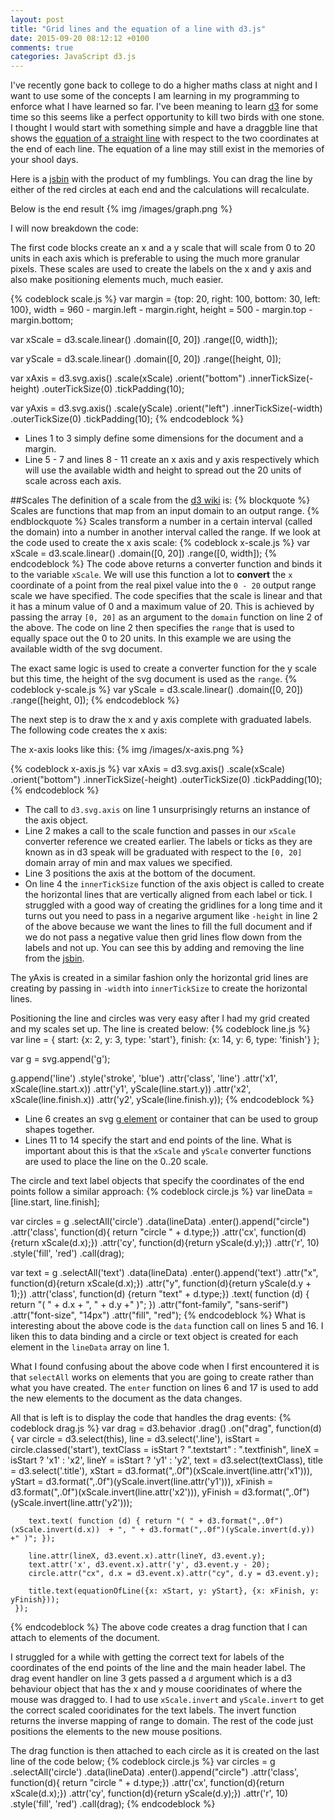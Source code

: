 ```yaml
---
layout: post
title: "Grid lines and the equation of a line with d3.js"
date: 2015-09-20 08:12:12 +0100
comments: true
categories: JavaScript d3.js
---
```

I've recently gone back to college to do a higher maths class at night and I want to use some of the concepts I am learning in my programming to enforce what I have learned so far.  I've been meaning to learn <a href="http://d3js.org/" target="_blank">d3</a> for some time so this seems like a perfect opportunity to kill two birds with one stone.  I thought I would start with something simple and have a draggble line that shows the <a href="http://www.cut-the-knot.org/Curriculum/Calculus/StraightLine.shtml" target="_blank">equation of a straight line</a> with respect to the two coordinates at the end of each line.  The equation of a line may still exist in the memories of your shool days.

Here is a <a href="http://jsbin.com/xakemi/edit?js,output" target="_blank">jsbin</a> with the product of my fumblings.  You can drag the line by either of the red circles at each end and the calculations will recalculate.

Below is the end result
{% img /images/graph.png %}

I will now breakdown the code:

The first code blocks create an x and a y scale that will scale from 0 to 20 units in each axis which is preferable to using the much more granular pixels.  These scales are used to create the labels on the x and y axis and also make positioning elements much, much easier.

{% codeblock scale.js %}
var margin = {top: 20, right: 100, bottom: 30, left: 100},
    width = 960 - margin.left - margin.right,
    height = 500 - margin.top - margin.bottom;

var xScale = d3.scale.linear()
    .domain([0, 20])
    .range([0, width]);

var yScale = d3.scale.linear()
    .domain([0, 20])
    .range([height, 0]);

var xAxis = d3.svg.axis()
    .scale(xScale)
    .orient("bottom")
    .innerTickSize(-height)
    .outerTickSize(0)
    .tickPadding(10);

var yAxis = d3.svg.axis()
    .scale(yScale)
    .orient("left")
    .innerTickSize(-width)
    .outerTickSize(0)
    .tickPadding(10);
{% endcodeblock %}

- Lines 1 to 3 simply define some dimensions for the document and a margin.
- Line 5 - 7 and lines 8 - 11 create an x axis and y axis respectively which will use the available width and height to spread out the 20 units of scale across each axis.

##Scales
The definition of a scale from the <a href="https://github.com/mbostock/d3/wiki/Quantitative-Scales">d3 wiki</a> is:
{% blockquote %}
Scales are functions that map from an input domain to an output range.
{% endblockquote %}
Scales transform a number in a certain interval (called the domain) into a number in another interval called the range. If we look at the code used to create the x axis scale:
{% codeblock x-scale.js %}
var xScale = d3.scale.linear()
    .domain([0, 20])
    .range([0, width]);
{% endcodeblock %}
The code above returns a converter function and binds it to the variable ```xScale```.  We will use this function a lot to **convert** the ```x``` coordinate of a point from the real pixel value into the ```0 - 20``` output range scale we have specified.  The code specifies that the scale is linear and that it has a minum value of 0 and a maximum value of 20.  This is achieved by passing the array ```[0, 20]``` as an argument to the ```domain``` function on line 2 of the above.  The code on line 2 then specifies the ```range``` that is used to equally space out the 0 to 20 units.  In this example we are using the available width of the svg document.

The exact same logic is used to create a converter function for the y scale but this time, the height of the svg document is used as the ```range```.
{% codeblock y-scale.js %}
var yScale = d3.scale.linear()
    .domain([0, 20])
    .range([height, 0]);
{% endcodeblock %}

The next step is to draw the x and y axis complete with graduated labels.  The following code creates the x axis:

The x-axis looks like this:
{% img /images/x-axis.png %}

{% codeblock x-axis.js %}
var xAxis = d3.svg.axis()
    .scale(xScale)
    .orient("bottom")
    .innerTickSize(-height)
    .outerTickSize(0)
    .tickPadding(10);
{% endcodeblock %}

- The call to ```d3.svg.axis``` on line 1 unsurprisingly returns an instance of the axis object.
- Line 2 makes a call to the scale function and passes in our ```xScale``` converter reference we created earlier.  The labels or ticks as they are known as in d3 speak will be graduated with respect to the ```[0, 20]``` domain array of min and max values we specified.
- Line 3 positions the axis at the bottom of the document.
- On line 4 the ```innerTickSize``` function of the axis object is called to create the horizontal lines that are vertically aligned from each label or tick.  I struggled with a good way of creating the gridlines for a long time and it turns out you need to pass in  a negarive argument like ```-height``` in line 2 of the above because we want the lines to fill the full document and if we do not pass a negative value then grid lines flow down from the labels and not up.  You can see this by adding and removing the line from the <a href="http://jsbin.com/xakemi/edit?js,output" target="_blank">jsbin</a>.

The yAxis is created in a similar fashion only the horizontal grid lines are creating by passing in ```-width``` into ```innerTickSize``` to create the horizontal lines.

Positioning the line and circles was very easy after I had my grid created and my scales set up.  The line is created below:
{% codeblock line.js %}
var line = {
    start: {x: 2, y: 3, type: 'start'},
    finish: {x: 14, y: 6, type: 'finish'} 
  };

var g = svg.append('g');

g.append('line')
    .style('stroke', 'blue')
    .attr('class', 'line')
    .attr('x1', xScale(line.start.x))
    .attr('y1', yScale(line.start.y))
    .attr('x2', xScale(line.finish.x))
    .attr('y2', yScale(line.finish.y));
{% endcodeblock %}
- Line 6 creates an svg <a href="http://www.w3.org/TR/SVG/struct.html#Groups" target="_blank">g element</a> or container that can be used to group shapes together.
- Lines 11 to 14 specify the start and end points of the line.  What is important about this is that the ```xScale``` and ```yScale``` converter functions are used to place the line on the 0..20 scale.

The circle and text label objects that specify the coordinates of the end points follow a similar approach:
{% codeblock circle.js %}
var lineData = [line.start, line.finish];

var circles = g
     .selectAll('circle')
     .data(lineData)
     .enter().append("circle")
     .attr('class', function(d){ return "circle " + d.type;})
     .attr('cx', function(d){return xScale(d.x);})
     .attr('cy', function(d){return yScale(d.y);})
     .attr('r', 10)
     .style('fill', 'red')
     .call(drag);

var text = g
     .selectAll('text')
     .data(lineData)
     .enter().append('text')
     .attr("x", function(d){return xScale(d.x);})
     .attr("y", function(d){return yScale(d.y + 1);})
     .attr('class', function(d) {return "text" + d.type;})
     .text( function (d) { return "( " + d.x  + ", " + d.y +" )"; })
     .attr("font-family", "sans-serif")
     .attr("font-size", "14px")
     .attr("fill", "red");
{% endcodeblock %}
What is interesting about the above code is the ```data``` function call on lines 5 and 16.  I liken this to data binding and a circle or text object is created for each element in the ```lineData``` array on line 1.

What I found confusing about the above code when I first encountered it is that ```selectAll``` works on elements that you are going to create rather than what you have created. The ```enter``` function on lines 6 and 17 is used to add the new elements to the document as the data changes.

All that is left is to display the code that handles the drag events:
{% codeblock drag.js %}
var drag = d3.behavior
     .drag()
     .on("drag", function(d) {
        var circle = d3.select(this),
            line = d3.select('.line'),
            isStart = circle.classed('start'),
            textClass = isStart ? ".textstart" : ".textfinish",
            lineX = isStart ? 'x1' : 'x2',
            lineY = isStart ? 'y1' : 'y2',
            text = d3.select(textClass),
            title = d3.select('.title'),
            xStart = d3.format(",.0f")(xScale.invert(line.attr('x1'))),
            yStart = d3.format(",.0f")(yScale.invert(line.attr('y1'))),
            xFinish = d3.format(",.0f")(xScale.invert(line.attr('x2'))),
            yFinish = d3.format(",.0f")(yScale.invert(line.attr('y2')));

        text.text( function (d) { return "( " + d3.format(",.0f")(xScale.invert(d.x))  + ", " + d3.format(",.0f")(yScale.invert(d.y)) +" )"; });

        line.attr(lineX, d3.event.x).attr(lineY, d3.event.y);
        text.attr('x', d3.event.x).attr('y', d3.event.y - 20);
        circle.attr("cx", d.x = d3.event.x).attr("cy", d.y = d3.event.y);

        title.text(equationOfLine({x: xStart, y: yStart}, {x: xFinish, y: yFinish}));
     });
{% endcodeblock %}
The above code creates a drag function that I can attach to elements of the document.

I struggled for a while with getting the correct text for labels of the coordinates of the end points of the line and the main header label.  The drag event handler on line 3 gets passed a ```d``` argument which is a d3 behaviour object that has the x and y mouse cooridinates of where the mouse was dragged to.  I had to use ```xScale.invert``` and ```yScale.invert``` to get the correct scaled cooridinates for the text labels.  The invert function returns the inverse mapping of range to domain.  The rest of the code just positions the elements to the new mouse positions.

The drag function is then attached to each circle as it is created on the last line of the code below;
{% codeblock circle.js %}
var circles = g
     .selectAll('circle')
     .data(lineData)
     .enter().append("circle")
     .attr('class', function(d){ return "circle " + d.type;})
     .attr('cx', function(d){return xScale(d.x);})
     .attr('cy', function(d){return yScale(d.y);})
     .attr('r', 10)
     .style('fill', 'red')
     .call(drag);
{% endcodeblock %}
